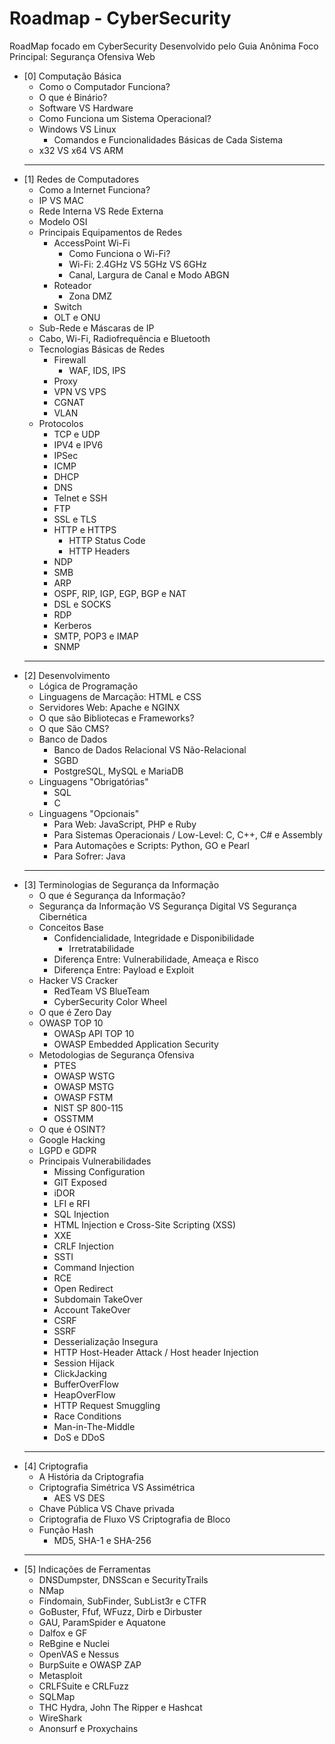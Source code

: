 # Roadmap - CyberSecurity
RoadMap focado em CyberSecurity Desenvolvido pelo Guia Anônima
Foco Principal: Segurança Ofensiva Web

* [0] Computação Básica
  * Como o Computador Funciona?
  * O que é Binário?
  * Software VS Hardware
  * Como Funciona um Sistema Operacional?
  * Windows VS Linux
    * Comandos e Funcionalidades Básicas de Cada Sistema
  * x32 VS x64 VS ARM
  ---
* [1] Redes de Computadores
  * Como a Internet Funciona?
  * IP VS MAC
  * Rede Interna VS Rede Externa
  * Modelo OSI
  * Principais Equipamentos de Redes
    * AccessPoint Wi-Fi
      * Como Funciona o Wi-Fi?
      * Wi-Fi: 2.4GHz VS 5GHz VS 6GHz
      * Canal, Largura de Canal e Modo ABGN
    * Roteador
      * Zona DMZ
    * Switch
    * OLT e ONU
  * Sub-Rede e Máscaras de IP
  * Cabo, Wi-Fi, Radiofrequência e Bluetooth
  * Tecnologias Básicas de Redes
    * Firewall
      * WAF, IDS, IPS
    * Proxy
    * VPN VS VPS
    * CGNAT
    * VLAN
  * Protocolos
    * TCP e UDP
    * IPV4 e IPV6
    * IPSec
    * ICMP
    * DHCP
    * DNS
    * Telnet e SSH
    * FTP
    * SSL e TLS
    * HTTP e HTTPS
      * HTTP Status Code
      * HTTP Headers
    * NDP
    * SMB
    * ARP
    * OSPF, RIP, IGP, EGP, BGP e NAT
    * DSL e SOCKS
    * RDP
    * Kerberos
    * SMTP, POP3 e IMAP
    * SNMP
  ---
* [2] Desenvolvimento
  * Lógica de Programação
  * Linguagens de Marcação: HTML e CSS
  * Servidores Web: Apache e NGINX
  * O que são Bibliotecas e Frameworks?
  * O que São CMS?
  * Banco de Dados
    * Banco de Dados Relacional VS Não-Relacional
    * SGBD
    * PostgreSQL, MySQL e MariaDB
  * Linguagens "Obrigatórias"
    * SQL
    * C
  * Linguagens "Opcionais"
    * Para Web: JavaScript, PHP e Ruby
    * Para Sistemas Operacionais / Low-Level: C, C++, C# e Assembly
    * Para Automações e Scripts: Python, GO e Pearl
    * Para Sofrer: Java
  ---
* [3] Terminologias de Segurança da Informação
  * O que é Segurança da Informação?
  * Segurança da Informação VS Segurança Digital VS Segurança Cibernética
  * Conceitos Base
    * Confidencialidade, Integridade e Disponibilidade
      * Irretratabilidade
    * Diferença Entre: Vulnerabilidade, Ameaça e Risco
    * Diferença Entre: Payload e Exploit
  * Hacker VS Cracker
    * RedTeam VS BlueTeam
    * CyberSecurity Color Wheel
  * O que é Zero Day
  * OWASP TOP 10
    * OWASp API TOP 10
    * OWASP Embedded Application Security
  * Metodologias de Segurança Ofensiva
    * PTES
    * OWASP WSTG
    * OWASP MSTG
    * OWASP FSTM
    * NIST SP 800-115
    * OSSTMM
  * O que é OSINT?
  * Google Hacking
  * LGPD e GDPR
  * Principais Vulnerabilidades
    * Missing Configuration
    * GIT Exposed
    * iDOR
    * LFI e RFI
    * SQL Injection
    * HTML Injection e Cross-Site Scripting (XSS)
    * XXE
    * CRLF Injection
    * SSTI
    * Command Injection
    * RCE
    * Open Redirect
    * Subdomain TakeOver
    * Account TakeOver
    * CSRF
    * SSRF
    * Desserialização Insegura
    * HTTP Host-Header Attack / Host header Injection
    * Session Hijack
    * ClickJacking
    * BufferOverFlow
    * HeapOverFlow
    * HTTP Request Smuggling
    * Race Conditions
    * Man-in-The-Middle
    * DoS e DDoS
  ---
* [4] Criptografia
  * A História da Criptografia
  * Criptografia Simétrica VS Assimétrica
    * AES VS DES
  * Chave Pública VS Chave privada
  * Criptografia de Fluxo VS Criptografia de Bloco
  * Função Hash
    * MD5, SHA-1 e SHA-256
  ---
* [5] Indicações de Ferramentas
  * DNSDumpster, DNSScan e SecurityTrails
  * NMap
  * Findomain, SubFinder, SubList3r e CTFR
  * GoBuster, Ffuf, WFuzz, Dirb e Dirbuster
  * GAU, ParamSpider e Aquatone
  * Dalfox e GF
  * ReBgine e Nuclei
  * OpenVAS e Nessus
  * BurpSuite e OWASP ZAP
  * Metasploit
  * CRLFSuite e CRLFuzz
  * SQLMap
  * THC Hydra, John The Ripper e Hashcat
  * WireShark
  * Anonsurf e Proxychains
